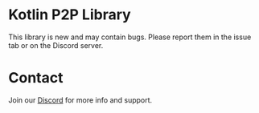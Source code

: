 # Kotlin P2P Library
This library is new and may contain bugs. Please report them in the issue tab or on the Discord server.

# Contact
Join our <a href="https://discord.gg/NbW6JVvxY7">Discord</a> for more info and support.